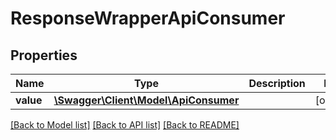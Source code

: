 # ResponseWrapperApiConsumer

## Properties
Name | Type | Description | Notes
------------ | ------------- | ------------- | -------------
**value** | [**\Swagger\Client\Model\ApiConsumer**](ApiConsumer.md) |  | [optional] 

[[Back to Model list]](../README.md#documentation-for-models) [[Back to API list]](../README.md#documentation-for-api-endpoints) [[Back to README]](../README.md)


